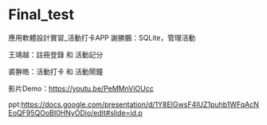 # Final_test
應用軟體設計實習_活動打卡APP
謝勝鵬：SQLite，管理活動

王靖越：註冊登錄 和 活動記分

裘翀皓：活動打卡 和 活動鬧鐘

影片Demo：https://youtu.be/PeMMnViOUcc

ppt:https://docs.google.com/presentation/d/1Y8EIGwsF4IUZ1puhb1WFqAcNEoQF95QOoBI0HNyODio/edit#slide=id.p
